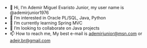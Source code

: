 - 👋 Hi, I’m Ademir Miguel Evaristo Junior, my user name is @ademirjunior1976
- 👀 I’m interested in Oracle PL/SQL, Java, Python
- 🌱 I’m currently learning Spring MVC
- 💞️ I’m looking to collaborate on Java projects
- 📫 How to reach me, My best e-mail is ademirjunior@msn.com or adejr.br@gmail.com

<!---
ademirjunior1976/ademirjunior1976 is a ✨ special ✨ repository because its `README.md` (this file) appears on your GitHub profile.
You can click the Preview link to take a look at your changes.
--->
